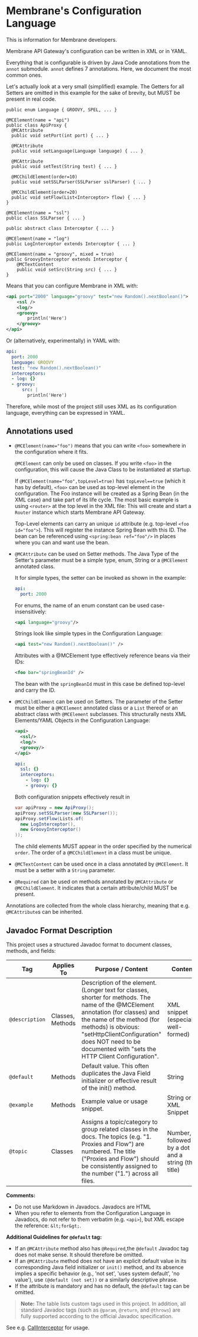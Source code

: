 # Membrane's Configuration Language

This is information for Membrane developers.

Membrane API Gateway's configuration can be written in XML or in YAML.

Everything that is configurable is driven by Java Code annotations from the `annot` submodule. `annot` defines 7 annotations. Here, we document the most common ones.

Let's actually look at a very small (simplified) example. The Getters for all Setters are omitted in this example for the sake of brevity, but MUST be present in real code.

```
public enum Language { GROOVY, SPEL, ... }

@MCElement(name = "api")
public class ApiProxy {
  @MCAttribute
  public void setPort(int port) { ... }

  @MCAttribute
  public void setLanguage(Language language) { ... }
  
  @MCAttribute
  public void setTest(String test) { ... }

  @MCChildElement(order=10)
  public void setSSLParser(SSLParser sslParser) { ... }
  
  @MCChildElement(order=20)
  public void setFlow(List<Interceptor> flow) { ... }
}

@MCElement(name = "ssl")
public class SSLParser { ... }

public abstract class Interceptor { ... }

@MCElement(name = "log")
public LogInterceptor extends Interceptor { ... }

@MCElement(name = "groovy", mixed = true)
public GroovyInterceptor extends Interceptor {
    @MCTextContent
    public void setSrc(String src) { ... }
}
```

Means that you can configure Membrane in XML with:
```xml
<api port="2000" language="groovy" test="new Random().nextBoolean()">
    <ssl />
    <log/>
    <groovy>
        println('Here')
    </groovy>
</api>
```
Or (alternatively, experimentally) in YAML with:
```yaml
api:
  port: 2000
  language: GROOVY
  test: "new Random().nextBoolean()"
  interceptors:
  - log: {}
  - groovy:
      src: |
        println('Here')
```

Therefore, while most of the project still uses XML as its configuration language, everything can be expressed in YAML.

## Annotations used
* `@MCElement(name="foo")` means that you can write `<foo>` somewhere in the configuration where it fits.

  `@MCElement` can only be used on classes. If you write `<foo>` in the configuration, this will cause the Java Class to be instantiated at startup.

  If `@MCElement(name="foo",topLevel=true)` has `topLevel==true` (which it has by default), `<foo>` can be used as top-level element in the configuration. The Foo instance will be created as a Spring Bean (in the XML case) and take part of its life cycle. The most basic example is using `<router>` at the top level in the XML file: This will create and start a `Router` instance which starts Membrane API Gateway.

  Top-Level elements can carry an unique `id` attribute (e.g. top-level `<foo id="foo">`). This will register the instance Spring Bean with this ID. The bean can be referenced using `<spring:bean ref="foo"/>` in places where you can and want use the bean.
 
* `@MCAttribute` can be used on Setter methods. The Java Type of the Setter's parameter must be a simple type, enum, String or a `@MCElement` annotated class.

  It for simple types, the setter can be invoked as shown in the example:
  ```yaml
  api:
    port: 2000
  ```
  For enums, the name of an enum constant can be used case-insensitively:
  ```xml
  <api language="groovy"/>
  ```
  
  Strings look like simple types in the Configuration Language:
  ```xml
  <api test="new Random().nextBoolean()" />
  ```
  
  Attributes with a @MCElement type effectively reference beans via their IDs:
  ```xml
  <foo bar="springBeanId" />
  ```
  The bean with the `springBeanId` must in this case be defined top-level and carry the ID.
* `@MCChildElement` can be used on Setters. The parameter of the Setter must be either a `@MCElement` 
 annotated class or a `List` thereof or an abstract class with `@MCElement` subclasses.
  This structurally nests XML Elements/YAML Objects in the Configuration Language:
  ```xml
  <api>
    <ssl/>
    <log/>
    <groovy/>
  </api>
  ```
  ```yaml
  api:
    ssl: {}
    interceptors:
      - log: {}
      - groovy: {}
  ```
  Both configuration snippets effectively result in
  ```java
  var apiProxy = new ApiProxy();
  apiProxy.setSSLParser(new SSLParser());
  apiProxy.setFlow(Lists.of(
    new LogInterceptor(),
    new GroovyInterceptor()
  ));
  ```
  The child elements MUST appear in the order specified by the numerical `order`. The order of a `@MCChildElement` in a class must be unique.

* `@MCTextContent` can be used once in a class annotated by `@MCElement`. It must be a setter with a `String` parameter.
* `@Required` can be used on methods annotated by `@MCAttribute` or `@MCChildElement`. It indicates that a certain attribute/child MUST be present.
  
Annotations are collected from the whole class hierarchy, meaning that e.g. `@MCAttribute`s can be inherited.

## Javadoc Format Description

This project uses a structured Javadoc format to document classes, methods, and fields:

| Tag            | Applies To       | Purpose / Content                                                                                                                                                                                                                                                                          | Content                                            |
|----------------|------------------|--------------------------------------------------------------------------------------------------------------------------------------------------------------------------------------------------------------------------------------------------------------------------------------------|----------------------------------------------------|
| `@description` | Classes, Methods | Description of the element. (Longer text for classes, shorter for methods. The name of the @MCElement annotation (for classes) and the name of the method (for methods) is obvious: "setHttpClientConfiguration" does NOT need to be documented with "sets the HTTP Client Configuration". | XML snippet (especially: well-formed)              |
| `@default`     | Methods          | Default value. This often duplicates the Java Field initializer or effective result of the init() method.                                                                                                                                                                                  | String                                             |
| `@example`     | Methods          | Example value or usage snippet.                                                                                                                                                                                                                                                            | String or XML Snippet                              |
| `@topic`       | Classes          | Assigns a topic/category to group related classes in the docs. The topics (e.g. "1. Proxies and Flow") are numbered. The title ("Proxies and Flow") should be consistently assigned to the number ("1.") across all files.                                                                 | Number, followed by a dot and a string (the title) |

**Comments:**
* Do not use Markdown in Javadocs. Javadocs are HTML
* When you refer to elements from the Configuration Language in Javadocs, do not refer to them verbatim (e.g. `<api>`), but XML escape the reference: `&lt;for&gt;`.

**Additional Guidelines for `@default` tag:**

* If an `@MCAttribute` method also has `@Required`,the `@default` Javadoc tag does not make sense. It should therefore be omitted.
*   If an `@MCAttribute` method does not have an explicit default value in its corresponding Java field initializer or `init()` method, and its absence implies a specific behavior (e.g., 'not set', 'uses system default', 'no value'), use `(@default (not set))` or a similarly descriptive phrase.
*   If the attribute is mandatory and has no default, the `@default` tag can be omitted.

> **Note:**
> The table lists custom tags used in this project. In addition, all standard Javadoc tags (such as `@param`, `@return`,
> and `@throws`) are fully supported according to the official Javadoc specification.

See e.g. [CallInterceptor](../core/src/main/java/com/predic8/membrane/core/interceptor/flow/CallInterceptor.java) for usage.